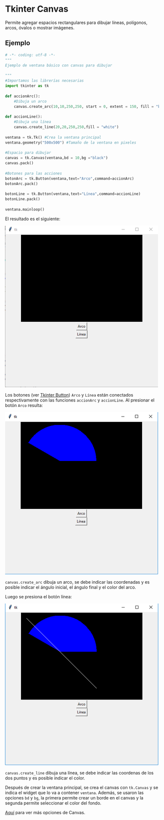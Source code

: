 # Tkinter Canvas
Permite agregar espacios rectangulares para dibujar líneas, polígonos, arcos, óvalos o mostrar imágenes.

## Ejemplo

```python
# -*- coding: utf-8 -*-
"""
Ejemplo de ventana básico con canvas para dibujar

"""
#Importamos las librerías necesarias
import tkinter as tk

def accionArc():
    #Dibuja un arco
    canvas.create_arc(10,10,250,250, start = 0, extent = 150, fill = "blue")
    
def accionLine():
    #Dibuja una línea
    canvas.create_line(20,20,250,250,fill = "white")

ventana = tk.Tk() #Crea la ventana principal
ventana.geometry("500x500") #Tamaño de la ventana en pixeles

#Espacio para dibujar
canvas = tk.Canvas(ventana,bd = 10,bg ="black")
canvas.pack()

#Botones para las acciones
botonArc = tk.Button(ventana,text="Arco",command=accionArc)
botonArc.pack()

botonLine = tk.Button(ventana,text="Línea",command=accionLine)
botonLine.pack()

ventana.mainloop()
```
El resultado es el siguiente:

![ventana canvas](https://github.com/juan-suarezp/PythonTkinterTutorial/blob/master/widgets/canvas/ventanacanvas.png)

Los botones (ver [Tkinter Button](https://github.com/juan-suarezp/PythonTkinterTutorial/blob/master/widgets/button/button.md)) `Arco` y `Línea` están conectados respectivamente con las funciones `accionArc` y `accionLine`. Al presionar el botón `Arco` resulta:

![canvasarco](https://github.com/juan-suarezp/PythonTkinterTutorial/blob/master/widgets/canvas/arcocanvas.png)

`canvas.create_arc` dibuja un arco, se debe indicar las coordenadas y es posible indicar el ángulo inicial, el ángulo final y el color del arco.

Luego se presiona el botón línea:

![canvaslinea](https://github.com/juan-suarezp/PythonTkinterTutorial/blob/master/widgets/canvas/lineacanvas.png)

`canvas.create_line` dibuja una línea, se debe indicar las coordenas de los dos puntos y es posible indicar el color.

Después de crear la ventana principal, se crea el canvas con `tk.Canvas` y se indica el widget que lo va a contener `ventana`. Además, se usaron las opciones `bd` y `bg`, la primera permite crear un borde en el canvas y la segunda permite seleccionar el color del fondo.

[Aquí](https://www.tutorialspoint.com/python3/tk_canvas.htm) para ver más opciones de Canvas.
